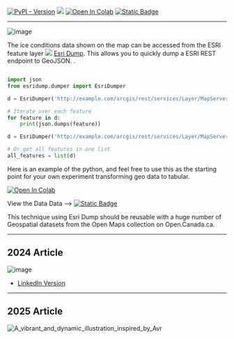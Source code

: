 



[![PyPI - Version](https://img.shields.io/pypi/v/esridump?style=flat&label=PYPIesridump)](https://pypi.org/project/esridump/) [![](https://img.shields.io/badge/esri-Feature%20Server-06a5f5?style=flat&logo=esri&logoColor=44c359&logoSize=auto&link=https%3A%2F%2Fservices2.arcgis.com%2FWLyMuW006nKOfa5Z%2FArcGIS%2Frest%2Fservices%2FRCS_Status_PUBLIC%2FFeatureServer%2F0)](https://services2.arcgis.com/WLyMuW006nKOfa5Z/ArcGIS/rest/services/RCS_Status_PUBLIC/FeatureServer/0)
 <a href="https://colab.research.google.com/gist/PatLittle/413eef25fae1d1a2e1d5be7ee38c79d0/dump-canal-esri.ipynb" target="_parent"><img src="https://colab.research.google.com/assets/colab-badge.svg" alt="Open In Colab"/></a>   [![Static Badge](https://img.shields.io/badge/Open%20in%20Flatdata%20Viewer-FF00E8?style=for-the-badge&logo=github&logoColor=black)](https://flatgithub.com/PatLittle/skateway_data)

------------------

![image](https://github.com/user-attachments/assets/0e519a67-9a06-45c1-8d75-eb431122d0f1)



The ice conditions data shown on the map can be accessed from the ESRI feature layer ![](https://img.shields.io/badge/esri-Feature%20Server-06a5f5?style=flat&logo=esri&logoColor=44c359&logoSize=auto&link=https%3A%2F%2Fservices2.arcgis.com%2FWLyMuW006nKOfa5Z%2FArcGIS%2Frest%2Fservices%2FRCS_Status_PUBLIC%2FFeatureServer%2F0)
[Esri Dump](https://pypi.org/project/esridump/). This allows you to quickly dump a ESRI REST endpoint to GeoJSON. 
.
```python

import json
from esridump.dumper import EsriDumper

d = EsriDumper('http://example.com/arcgis/rest/services/Layer/MapServer/1')

# Iterate over each feature
for feature in d:
    print(json.dumps(feature))

d = EsriDumper('http://example.com/arcgis/rest/services/Layer/MapServer/2')

# Or get all features in one list
all_features = list(d)

```
Here is an example of the python, and feel free to use this as the starting point for your own experiment transforming geo data to tabular.


<a href="https://colab.research.google.com/gist/PatLittle/413eef25fae1d1a2e1d5be7ee38c79d0/dump-canal-esri.ipynb" target="_parent"><img src="https://colab.research.google.com/assets/colab-badge.svg" alt="Open In Colab"/></a>

View the Data Data --> [![Static Badge](https://img.shields.io/badge/Open%20in%20Flatdata%20Viewer-FF00E8?style=for-the-badge&logo=github&logoColor=black)](https://flatgithub.com/PatLittle/skateway_data)

This technique using Esri Dump should be reusable with a huge number of Geospatial datasets from the Open Maps collection on Open.Canada.ca.

--------
## 2024 Article

![image](https://github.com/user-attachments/assets/0ee1ea3d-0cac-47b3-8e8c-2f10c7fd1c74)

* [LinkedIn Version](https://www.linkedin.com/pulse/opendatadays-geospatial-data-non-geo-users-patrick-little-mba-udclc/)


-----------

## 2025 Article

![A_vibrant_and_dynamic_illustration_inspired_by_Avr](https://github.com/user-attachments/assets/c612a154-81ea-4459-85e1-0c3d032a2a70)


